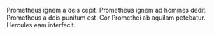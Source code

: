 Prometheus ignem a deis cepit.
Prometheus ignem ad homines dedit.
Prometheus a deis punitum est.
Cor Promethei ab aquilam petebatur.
Hercules eam interfecit.
